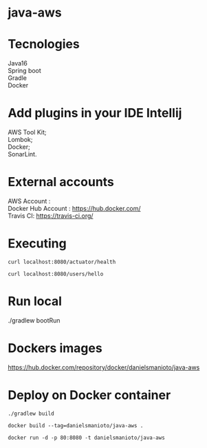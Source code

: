 # java-aws

# Tecnologies 

Java16 <br>
Spring boot <br>
Gradle <br>
Docker <br>

# Add plugins in your IDE Intellij
AWS Tool Kit; <br>
Lombok; <br>
Docker; <br>
SonarLint. <br>

# External accounts

AWS Account :   <br>
Docker Hub Account :  https://hub.docker.com/  <br>
Travis CI: https://travis-ci.org/ <br>

# Executing 

`curl localhost:8080/actuator/health`

`curl localhost:8080/users/hello`

# Run local

 ./gradlew bootRun
 
# Dockers images 

https://hub.docker.com/repository/docker/danielsmanioto/java-aws <br>

# Deploy on Docker container 

`./gradlew build`

`docker build --tag=danielsmanioto/java-aws .`

`docker run -d -p 80:8080 -t danielsmanioto/java-aws `

